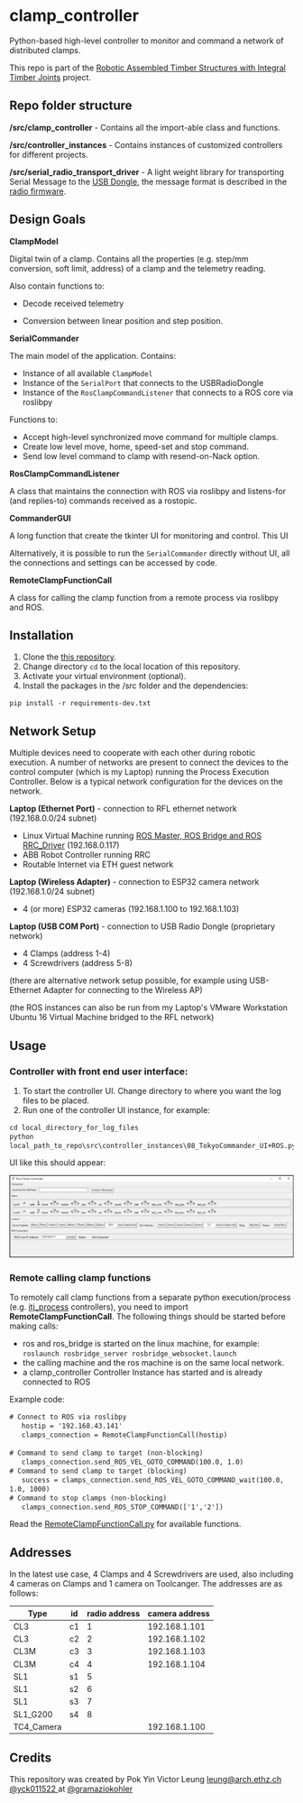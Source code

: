 # clamp_controller
Python-based high-level controller to monitor and command a network of distributed clamps.

This repo is part of the [Robotic Assembled Timber Structures with Integral Timber Joints](https://github.com/gramaziokohler/integral_timber_joints) project. 

## Repo folder structure

**/src/clamp_controller** - Contains all the import-able class and functions.

**/src/controller_instances** - Contains instances of customized controllers for different projects.

**/src/serial_radio_transport_driver** - A light weight library for transporting Serial Message to the [USB Dongle](https://github.com/gramaziokohler/clamp_electronics/blob/master/00_USBRadioDongle/00_USBRadioDongle.md), the message format is described in the [radio firmware](https://github.com/gramaziokohler/clamp_firmware/tree/master/serial_radio).

## Design Goals

**ClampModel**

Digital twin of a clamp. Contains all the properties (e.g. step/mm conversion, soft limit, address) of a clamp and the telemetry reading.

Also contain functions to: 

- Decode received telemetry

- Conversion between linear position and step position.

**SerialCommander**

The main model of the application. Contains:

- Instance of all available `ClampModel`
- Instance of the `SerialPort` that connects to the USBRadioDongle
- Instance of the `RosClampCommandListener` that connects to a ROS core via roslibpy

Functions to:

- Accept high-level synchronized move command for multiple clamps.
- Create low level move, home, speed-set and stop command.
- Send low level command to clamp with resend-on-Nack option.

**RosClampCommandListener**

A class that maintains the connection with ROS via roslibpy and listens-for (and replies-to) commands received as a rostopic. 

**CommanderGUI**

A long function that create the tkinter UI for monitoring and control. This UI 

Alternatively, it is possible to run the `SerialCommander` directly without UI, all the connections and settings can be accessed by code.

**RemoteClampFunctionCall**

A class for calling the clamp function from a remote process via roslibpy and ROS.

## Installation

1. Clone the [this repository](https://github.com/gramaziokohler/clamp_controller).
2. Change directory `cd` to the local location of this repository.
3. Activate your virtual environment (optional).
4. Install the packages in the /src folder and the dependencies:

```
pip install -r requirements-dev.txt
```

## Network Setup

Multiple devices need to cooperate with each other during robotic execution. A number of networks are present to connect the devices to the control computer (which is my Laptop) running the Process Execution Controller. Below is a typical network configuration for the devices on the network.

**Laptop (Ethernet Port)** - connection to RFL ethernet network (192.168.0.0/24 subnet)

- Linux Virtual Machine running [ROS Master, ROS Bridge and ROS RRC_Driver](https://compas-rrc.github.io/compas_rrc/latest/reference/index.html) (192.168.0.117)
- ABB Robot Controller running RRC
- Routable Internet via ETH guest network

**Laptop (Wireless Adapter)** - connection to ESP32 camera network (192.168.1.0/24 subnet)

- 4 (or more) ESP32 cameras (192.168.1.100 to 192.168.1.103)

**Laptop (USB COM Port)** - connection to USB Radio Dongle (proprietary network)

- 4 Clamps (address 1-4)
- 4 Screwdrivers (address 5-8)

(there are alternative network setup possible, for example using USB-Ethernet Adapter for connecting to the Wireless AP)

(the ROS instances can also be run from my Laptop's VMware Workstation Ubuntu 16 Virtual Machine bridged to the RFL network)

## Usage

### Controller with front end user interface:

1. To start the controller UI. Change directory to where you want the log files to be placed.
2. Run one of the controller UI instance, for example:

```
cd local_directory_for_log_files
python local_path_to_repo\src\controller_instances\08_TokyoCommander_UI+ROS.py
```

UI like this should appear:

![UI_Tokyo_JustStarted](doc/UI_Tokyo_JustStarted.jpg)

### Remote calling clamp functions 

To remotely call clamp functions from a separate python execution/process (e.g. [itj_process](https://github.com/gramaziokohler/itj_process) controllers), you need to import **RemoteClampFunctionCall**. The following things should be started before making calls:

- ros and ros_bridge is started on the linux machine, for example: ` roslaunch rosbridge_server rosbridge_websocket.launch`
- the calling machine and the ros machine is on the same local network.
- a clamp_controller Controller Instance has started and is already connected to ROS

Example code:

```
# Connect to ROS via roslibpy
   hostip = '192.168.43.141'
   clamps_connection = RemoteClampFunctionCall(hostip)
   
# Command to send clamp to target (non-blocking)
   clamps_connection.send_ROS_VEL_GOTO_COMMAND(100.0, 1.0)
# Command to send clamp to target (blocking)
   success = clamps_connection.send_ROS_VEL_GOTO_COMMAND_wait(100.0, 1.0, 1000)
# Command to stop clamps (non-blocking)
   clamps_connection.send_ROS_STOP_COMMAND(['1','2'])
```

Read the [RemoteClampFunctionCall.py](src\clamp_controller\RemoteClampFunctionCall.py) for available functions.



Addresses
-------------

In the latest use case, 4 Clamps and 4 Screwdrivers are used, also including 4 cameras on Clamps and 1 camera on Toolcanger. The addresses are as follows:

| Type       | id   | radio address | camera address |
| ---------- | ---- | ------------- | -------------- |
| CL3        | c1   | 1             | 192.168.1.101  |
| CL3        | c2   | 2             | 192.168.1.102  |
| CL3M       | c3   | 3             | 192.168.1.103  |
| CL3M       | c4   | 4             | 192.168.1.104  |
| SL1        | s1   | 5             |                |
| SL1        | s2   | 6             |                |
| SL1        | s3   | 7             |                |
| SL1_G200   | s4   | 8             |                |
| TC4_Camera |      |               | 192.168.1.100  |

Credits
-------------

This repository was created by Pok Yin Victor Leung <leung@arch.ethz.ch> [@yck011522 ](https://github.com/yck011522) at [@gramaziokohler](https://github.com/gramaziokohler)

